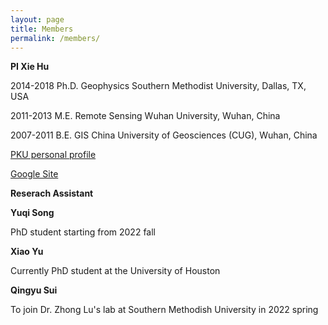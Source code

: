 ```yaml
---
layout: page
title: Members
permalink: /members/
---
```


**PI Xie Hu**

2014-2018   Ph.D. Geophysics       Southern Methodist University, Dallas, TX, USA

2011-2013   M.E.  Remote Sensing   Wuhan University, Wuhan, China

2007-2011   B.E.  GIS              China University of Geosciences (CUG), Wuhan, China

<a href="https://www.ues.pku.edu.cn/szdw/qbjs/h/355860.htm" target="_blank">PKU personal profile</a>

<a href="https://sites.google.com/site/xiehusar/" target="_blank">Google Site</a>

<n></n>
**Reserach Assistant**

**Yuqi Song**

PhD student starting from 2022 fall

**Xiao Yu**

Currently PhD student at the University of Houston

**Qingyu Sui**

To join Dr. Zhong Lu's lab at Southern Methodish University in 2022 spring

<br>
<br>
<br>
<br>
